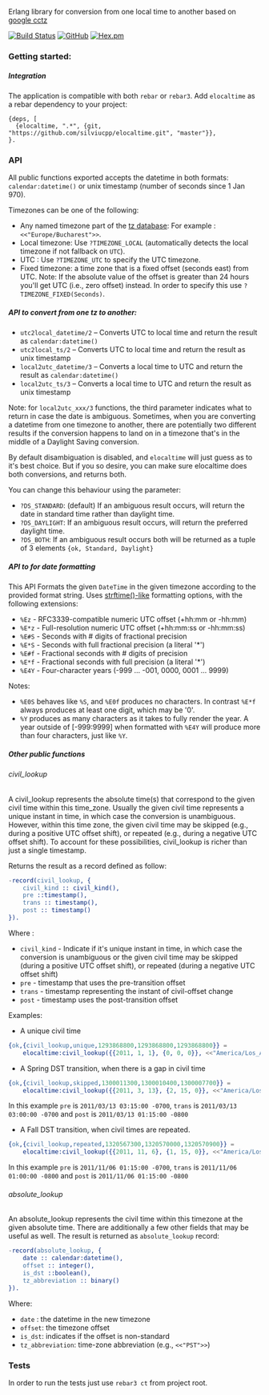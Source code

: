 Erlang library for conversion from one local time to another based on [google cctz][1] 

[![Build Status](https://travis-ci.com/silviucpp/elocaltime.svg?branch=master)](https://travis-ci.com/github/silviucpp/elocaltime)
[![GitHub](https://img.shields.io/github/license/silviucpp/elocaltime)](https://github.com/silviucpp/elocaltime/blob/master/LICENSE)
[![Hex.pm](https://img.shields.io/hexpm/v/elocaltime)](https://hex.pm/packages/elocaltime)

### Getting started:

##### Integration

The application is compatible with both `rebar` or `rebar3`. Add `elocaltime` as a rebar dependency to your project:

```
{deps, [
  {elocaltime, ".*", {git, "https://github.com/silviucpp/elocaltime.git", "master"}},
}.
```

### API

All public functions exported accepts the datetime in both formats: `calendar:datetime()` or unix timestamp (number of seconds since 1 Jan 970).

Timezones can be one of the following:

- Any named timezone part of the [tz database][2]: For example : `<<"Europe/Bucharest">>`.
- Local timezone: Use `?TIMEZONE_LOCAL` (automatically detects the local timezone if not fallback on `UTC`).
- UTC : Use `?TIMEZONE_UTC` to specify the UTC timezone. 
- Fixed timezone: a time zone that is a fixed offset (seconds east) from UTC.  Note: If the absolute value of the offset is greater than 
  24 hours you'll get UTC (i.e., zero offset) instead. In order to specify this use `?TIMEZONE_FIXED(Seconds)`.

##### API to convert from one tz to another:

- `utc2local_datetime/2` – Converts UTC to local time and return the result as `calendar:datetime()`
- `utc2local_ts/2` – Converts UTC to local time and return the result as unix timestamp
- `local2utc_datetime/3` – Converts a local time to UTC and return the result as `calendar:datetime()`
- `local2utc_ts/3` – Converts a local time to UTC and return the result as unix timestamp

Note: for `local2utc_xxx/3` functions, the third parameter indicates what to return in case the date is ambiguous. Sometimes, 
when you are converting a datetime from one timezone to another, there are potentially two different results if the conversion happens 
to land on in a timezone that's in the middle of a Daylight Saving conversion.

By default disambiguation is disabled, and `elocaltime` will just guess as to it's best choice. But if you so desire, you can make 
sure elocaltime does both conversions, and returns both.

You can change this behaviour using the parameter:

- `?DS_STANDARD`: (default) If an ambiguous result occurs, will return the date in standard time rather than daylight time.
- `?DS_DAYLIGHT`: If an ambiguous result occurs, will return the preferred daylight time.
- `?DS_BOTH`: If an ambiguous result occurs both will be returned as a tuple of 3 elements `{ok, Standard, Daylight}`

##### API to for date formatting

This API Formats the given `DateTime` in the given timezone according to the provided format string. Uses [strftime()-like][3] formatting options,
with the following extensions:

- `%Ez`  - RFC3339-compatible numeric UTC offset (+hh:mm or -hh:mm)
- `%E*z` - Full-resolution numeric UTC offset (+hh:mm:ss or -hh:mm:ss)
- `%E#S` - Seconds with # digits of fractional precision
- `%E*S` - Seconds with full fractional precision (a literal '*')
- `%E#f` - Fractional seconds with # digits of precision
- `%E*f` - Fractional seconds with full precision (a literal '*')
- `%E4Y` - Four-character years (-999 ... -001, 0000, 0001 ... 9999)

Notes: 

- `%E0S` behaves like `%S`, and `%E0f` produces no characters. In contrast `%E*f` always produces at least one digit, which may be '0'.
- `%Y` produces as many characters as it takes to fully render the year. A year outside of [-999:9999] when formatted with `%E4Y` will produce more than four characters, just like `%Y`.

##### Other public functions

###### civil_lookup 

A civil_lookup represents the absolute time(s) that correspond to the given civil time within this time_zone. 
Usually the given civil time represents a unique instant in time, in which case the 
conversion is unambiguous. However, within this time zone, the given civil time may be skipped (e.g., during a positive 
UTC offset shift), or repeated (e.g., during a negative UTC offset shift). To account for these possibilities, civil_lookup 
is richer than just a single timestamp. 

Returns the result as a record defined as follow:

```erlang
-record(civil_lookup, {
    civil_kind :: civil_kind(),
    pre ::timestamp(),
    trans :: timestamp(),
    post :: timestamp()
}).
````

Where :

- `civil_kind` - Indicate if it's unique instant in time, in which case the conversion is unambiguous or the given civil 
time may be skipped (during a positive UTC offset shift), or repeated (during a negative UTC offset shift)
- `pre` - timestamp that uses the pre-transition offset
- `trans` - timestamp representing the instant of civil-offset change
- `post` - timestamp uses the post-transition offset

Examples:

- A unique civil time

```erlang
{ok,{civil_lookup,unique,1293868800,1293868800,1293868800}} =
    elocaltime:civil_lookup({{2011, 1, 1}, {0, 0, 0}}, <<"America/Los_Angeles">>).
```

- A Spring DST transition, when there is a gap in civil time

```erlang
{ok,{civil_lookup,skipped,1300011300,1300010400,1300007700}} =
    elocaltime:civil_lookup({{2011, 3, 13}, {2, 15, 0}}, <<"America/Los_Angeles">>)
````

 In this example `pre` is `2011/03/13 03:15:00 -0700`, `trans` is `2011/03/13 03:00:00 -0700` and `post` is `2011/03/13 01:15:00 -0800`

- A Fall DST transition, when civil times are repeated.

```erlang
{ok,{civil_lookup,repeated,1320567300,1320570000,1320570900}} =
    elocaltime:civil_lookup({{2011, 11, 6}, {1, 15, 0}}, <<"America/Los_Angeles">>).
```    

In this example `pre` is `2011/11/06 01:15:00 -0700`, `trans` is `2011/11/06 01:00:00 -0800` and `post` is `2011/11/06 01:15:00 -0800`

###### absolute_lookup

An absolute_lookup represents the civil time within this timezone at the given absolute time. There are additionally a 
few other fields that may be useful as well. The result is returned as `absolute_lookup` record:

```erlang
-record(absolute_lookup, {
    date :: calendar:datetime(),
    offset :: integer(),
    is_dst ::boolean(),
    tz_abbreviation :: binary()
}). 
``` 

Where:

- `date` : the datetime in the new timezone
- `offset`: the timezone offset
- `is_dst`: indicates if the offset is non-standard
- `tz_abbreviation`: time-zone abbreviation (e.g., `<<"PST">>`)

### Tests

In order to run the tests just use `rebar3 ct` from project root.

[1]:https://github.com/google/cctz
[2]:https://www.iana.org/time-zones
[3]:http://www.cplusplus.com/reference/ctime/strftime/
